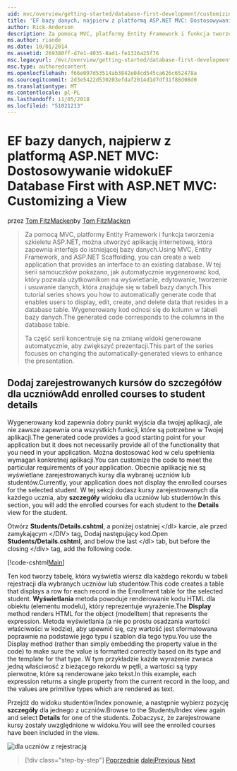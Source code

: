 ```yaml
---
uid: mvc/overview/getting-started/database-first-development/customizing-a-view
title: 'EF bazy danych, najpierw z platformą ASP.NET MVC: Dostosowywanie widoku | Dokumentacja firmy Microsoft'
author: Rick-Anderson
description: Za pomocą MVC, platformy Entity Framework i funkcja tworzenia szkieletu ASP.NET, można utworzyć aplikację internetową, która zapewnia interfejs do istniejącej bazy danych. Ten samouczek seri...
ms.author: riande
ms.date: 10/01/2014
ms.assetid: 269380ff-d7e1-4035-8ad1-fe1316a25f76
msc.legacyurl: /mvc/overview/getting-started/database-first-development/customizing-a-view
msc.type: authoredcontent
ms.openlocfilehash: f66e097d53514ab3842e04cd545ca626c652478a
ms.sourcegitcommit: 2d3e5422d530203efdaf2014d1d7df31f88d08d0
ms.translationtype: MT
ms.contentlocale: pl-PL
ms.lasthandoff: 11/05/2018
ms.locfileid: "51021213"
---
```

<a name="ef-database-first-with-aspnet-mvc-customizing-a-view"></a><span data-ttu-id="22c3c-104">EF bazy danych, najpierw z platformą ASP.NET MVC: Dostosowywanie widoku</span><span class="sxs-lookup"><span data-stu-id="22c3c-104">EF Database First with ASP.NET MVC: Customizing a View</span></span>
====================
<span data-ttu-id="22c3c-105">przez [Tom FitzMacken](https://github.com/tfitzmac)</span><span class="sxs-lookup"><span data-stu-id="22c3c-105">by [Tom FitzMacken](https://github.com/tfitzmac)</span></span>

> <span data-ttu-id="22c3c-106">Za pomocą MVC, platformy Entity Framework i funkcja tworzenia szkieletu ASP.NET, można utworzyć aplikację internetową, która zapewnia interfejs do istniejącej bazy danych.</span><span class="sxs-lookup"><span data-stu-id="22c3c-106">Using MVC, Entity Framework, and ASP.NET Scaffolding, you can create a web application that provides an interface to an existing database.</span></span> <span data-ttu-id="22c3c-107">W tej serii samouczków pokazano, jak automatycznie wygenerować kod, który pozwala użytkownikom na wyświetlanie, edytowanie, tworzenie i usuwanie danych, która znajduje się w tabeli bazy danych.</span><span class="sxs-lookup"><span data-stu-id="22c3c-107">This tutorial series shows you how to automatically generate code that enables users to display, edit, create, and delete data that resides in a database table.</span></span> <span data-ttu-id="22c3c-108">Wygenerowany kod odnosi się do kolumn w tabeli bazy danych.</span><span class="sxs-lookup"><span data-stu-id="22c3c-108">The generated code corresponds to the columns in the database table.</span></span>
> 
> <span data-ttu-id="22c3c-109">Ta część serii koncentruje się na zmianę widoki generowane automatycznie, aby zwiększyć prezentacji.</span><span class="sxs-lookup"><span data-stu-id="22c3c-109">This part of the series focuses on changing the automatically-generated views to enhance the presentation.</span></span>


## <a name="add-enrolled-courses-to-student-details"></a><span data-ttu-id="22c3c-110">Dodaj zarejestrowanych kursów do szczegółów dla uczniów</span><span class="sxs-lookup"><span data-stu-id="22c3c-110">Add enrolled courses to student details</span></span>

<span data-ttu-id="22c3c-111">Wygenerowany kod zapewnia dobry punkt wyjścia dla twojej aplikacji, ale nie zawsze zapewnia ona wszystkich funkcji, które są potrzebne w Twojej aplikacji.</span><span class="sxs-lookup"><span data-stu-id="22c3c-111">The generated code provides a good starting point for your application but it does not necessarily provide all of the functionality that you need in your application.</span></span> <span data-ttu-id="22c3c-112">Można dostosować kod w celu spełnienia wymagań konkretnej aplikacji.</span><span class="sxs-lookup"><span data-stu-id="22c3c-112">You can customize the code to meet the particular requirements of your application.</span></span> <span data-ttu-id="22c3c-113">Obecnie aplikację nie są wyświetlane zarejestrowanych kursy dla wybranej uczniów lub studentów.</span><span class="sxs-lookup"><span data-stu-id="22c3c-113">Currently, your application does not display the enrolled courses for the selected student.</span></span> <span data-ttu-id="22c3c-114">W tej sekcji dodasz kursy zarejestrowanych dla każdego ucznia, aby **szczegóły** widoku dla uczniów lub studentów.</span><span class="sxs-lookup"><span data-stu-id="22c3c-114">In this section, you will add the enrolled courses for each student to the **Details** view for the student.</span></span>

<span data-ttu-id="22c3c-115">Otwórz **Students/Details.cshtml**, a poniżej ostatniej &lt;/dl&gt; karcie, ale przed zamykającym &lt;/DIV&gt; tag, Dodaj następujący kod.</span><span class="sxs-lookup"><span data-stu-id="22c3c-115">Open **Students/Details.cshtml**, and below the last &lt;/dl&gt; tab, but before the closing &lt;/div&gt; tag, add the following code.</span></span>

[!code-cshtml[Main](customizing-a-view/samples/sample1.cshtml)]

<span data-ttu-id="22c3c-116">Ten kod tworzy tabelę, która wyświetla wiersz dla każdego rekordu w tabeli rejestracji dla wybranych uczniów lub studentów.</span><span class="sxs-lookup"><span data-stu-id="22c3c-116">This code creates a table that displays a row for each record in the Enrollment table for the selected student.</span></span> <span data-ttu-id="22c3c-117">**Wyświetlania** metoda powoduje renderowanie kodu HTML dla obiektu (elementu modelu), który reprezentuje wyrażenie.</span><span class="sxs-lookup"><span data-stu-id="22c3c-117">The **Display** method renders HTML for the object (modelItem) that represents the expression.</span></span> <span data-ttu-id="22c3c-118">Metoda wyświetlania (a nie po prostu osadzania wartości właściwości w kodzie), aby upewnić się, czy wartość jest sformatowana poprawnie na podstawie jego typu i szablon dla tego typu.</span><span class="sxs-lookup"><span data-stu-id="22c3c-118">You use the Display method (rather than simply embedding the property value in the code) to make sure the value is formatted correctly based on its type and the template for that type.</span></span> <span data-ttu-id="22c3c-119">W tym przykładzie każde wyrażenie zwraca jedną właściwość z bieżącego rekordu w pętli, a wartości są typy pierwotne, które są renderowane jako tekst.</span><span class="sxs-lookup"><span data-stu-id="22c3c-119">In this example, each expression returns a single property from the current record in the loop, and the values are primitive types which are rendered as text.</span></span>

<span data-ttu-id="22c3c-120">Przejdź do widoku studentów/Index ponownie, a następnie wybierz pozycję **szczegóły** dla jednego z uczniów.</span><span class="sxs-lookup"><span data-stu-id="22c3c-120">Browse to the Students/Index view again and select **Details** for one of the students.</span></span> <span data-ttu-id="22c3c-121">Zobaczysz, że zarejestrowane kursy zostały uwzględnione w widoku.</span><span class="sxs-lookup"><span data-stu-id="22c3c-121">You will see the enrolled courses have been included in the view.</span></span>

![dla uczniów z rejestracją](customizing-a-view/_static/image1.png)

> [!div class="step-by-step"]
> <span data-ttu-id="22c3c-123">[Poprzednie](changing-the-database.md)
> [dalej](enhancing-data-validation.md)</span><span class="sxs-lookup"><span data-stu-id="22c3c-123">[Previous](changing-the-database.md)
[Next](enhancing-data-validation.md)</span></span>
